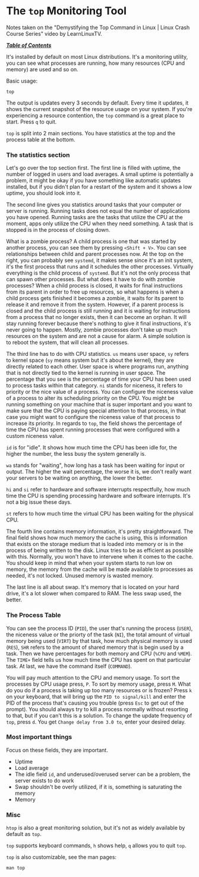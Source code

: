 # The `top` Monitoring Tool

Notes taken on the "Demystifying the Top Command in Linux | Linux Crash Course
Series" video by LearnLinuxTV.

[***Table of Contents***](/README.md)

It's installed by default on most Linux distributions. It's a monitoring
utility, you can see what processes are running, how many resources (CPU and
memory) are used and so on.

Basic usage:

    top

The output is updates every 3 seconds by default. Every time it updates, it
shows the current snapshot of the resource usage on your system. If you're
experiencing a resource contention, the `top` command is a great place to
start. Press `q` to quit.

`top` is split into 2 main sections. You have statistics at the top and the
process table at the bottom. 

### The statistics section 

Let's go over the top section first. The first line is filled with uptime, the
number of logged in users and load averages. A small uptime is potentially a
problem, it might be okay if you have something like automatic updates
installed, but if you didn't plan for a restart of the system and it shows a
low uptime, you should look into it. 

The second line gives you statistics around tasks that your computer or server
is running. Running tasks does not equal the number of applications you have
opened. Running tasks are the tasks that utilize the CPU at the moment, apps
only utilize the CPU when they need something. A task that is stopped is in the
process of closing down. 

What is a zombie process? A child process is one that was started by another
process, you can see them by pressing `<Shift + V>`. You can see relationships
between child and parent processes now. At the top on the right, you can
probably see `systemd`, it makes sense since it's an init system, it's the
first process that runs and it schedules the other processes. Virtually
everything is the child process of `systemd`. But it's not the only process
that can spawn other processes. But what does it have to do with zombie
processes? When a child process is closed, it waits for final instructions from
its parent in order to free up resources, so what happens is when a child
process gets finished it becomes a zombie, it waits for its parent to release
it and remove it from the system. However, if a parent process is closed and
the child process is still running and it is waiting for instructions from a
process that no longer exists, then it can become an orphan. It will stay
running forever because there's nothing to give it final instructions, it's
never going to happen. Mostly, zombie processes don't take up much resources on
the system and are not a cause for alarm. A simple solution is to reboot the
system, that will clean all processes.

The third line has to do with CPU statistics. `us` means user space, `sy`
refers to kernel space (`sy` means system but it's about the kernel), they are
directly related to each other. User space is where programs run, anything that
is not directly tied to the kernel is running in user space. The percentage
that you see is the percentage of time your CPU has been used to process tasks
within that category. `ni` stands for niceness, it refers to priority or the
nice value of a process. You can configure the niceness value of a process to
alter its scheduling priority on the CPU. You might be running something on
your machine that is super important and you want to make sure that the CPU is
paying special attention to that process, in that case you might want to
configure the niceness value of that process to increase its priority. In
regards to `top`, the field shows the percentage of time the CPU has spent
running processes that were configured with a custom niceness value.

`id` is for "idle". It shows how much time the CPU has been idle for, the
higher the number, the less busy the system generally is.

`wa` stands for "waiting", how long has a task has been waiting for input or
output. The higher the wait percentage, the worse it is, we don't really want
your servers to be waiting on anything, the lower the better.

`hi` and `si` refer to hardware and software interrupts respectfully, how much
time the CPU is spending processing hardware and software interrupts. It's not
a big issue these days.

`st` refers to how much time the virtual CPU has been waiting for the physical
CPU.

The fourth line contains memory information, it's pretty straightforward. The
final field shows how much memory the cache is using, this is information that
exists on the storage medium that is loaded into memory or is in the process of
being written to the disk. Linux tries to be as efficient as possible with
this. Normally, you won't have to intervene when it comes to the cache. You
should keep in mind that when your system starts to run low on memory, the
memory from the cache will be made available to processes as needed, it's not
locked. Unused memory is wasted memory.

The last line is all about swap. It's memory that is located on your hard
drive, it's a lot slower when compared to RAM. The less swap used, the better.

### The Process Table

You can see the process ID (`PID`), the user that's running the process
(`USER`), the niceness value or the priorty of the task (`NI`), the total
amount of virtual memory being used (`VIRT`) by that task, how much physical
memory is used (`RES`), `SHR` refers to the amount of shared memory that is 
begin used by a task. Then we have percentages for both memory and CPU (`%CPU`
and `%MEM`). The `TIME+` field tells us how much time the CPU has spent on that
particular task. At last, we have the command itself (`COMMAND`).

You will pay much attention to the CPU and memory usage. To sort the processes
by CPU usage press, `P`. To sort by memory usage, press `M`. What do you do if
a process is taking up too many resources or is frozen? Press `k` on your
keyboard, that will bring up the `PID to signal/kill` and enter the PID of the
process that's causing you trouble (press `Esc` to get out of the prompt). You
should always try to kill a process normally without resorting to that, but if
you can't this is a solution. To change the update frequency of `top`, press
`d`. You get `Change delay from 3.0 to`, enter your desired delay. 

### Most important things

Focus on these fields, they are important.

- Uptime
- Load average
- The idle field `id`, and underused/overused server can be a problem, the
  server exists to do work
- Swap shouldn't be overly utilized, if it is, something is saturating the
  memory
- Memory

### Misc

`htop` is also a great monitoring solution, but it's not as widely available by
default as `top`.

`top` supports keyboard commands, `h` shows help, `q` allows you to quit `top`.

`top` is also customizable, see the man pages:

    man top
